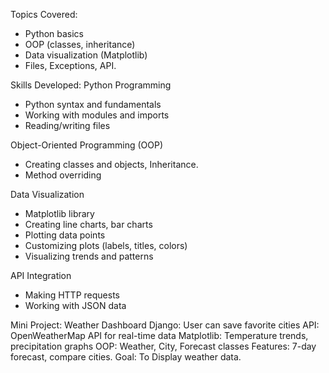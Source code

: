 Topics Covered: 
- Python basics
- OOP (classes, inheritance)
- Data visualization (Matplotlib)
- Files, Exceptions, API. 

Skills Developed: 
Python Programming
- Python syntax and fundamentals
- Working with modules and imports
- Reading/writing files

Object-Oriented Programming (OOP)
- Creating classes and objects,  Inheritance. 
-  Method overriding

Data Visualization
- Matplotlib library
- Creating line charts, bar charts
- Plotting data points
- Customizing plots (labels, titles, colors)
- Visualizing trends and patterns

API Integration
- Making HTTP requests
- Working with JSON data
  
Mini Project: Weather Dashboard
Django: User can save favorite cities
API: OpenWeatherMap API for real-time data
Matplotlib: Temperature trends, precipitation graphs
OOP: Weather, City, Forecast classes
Features: 7-day forecast, compare cities. 
Goal: To Display weather data.
